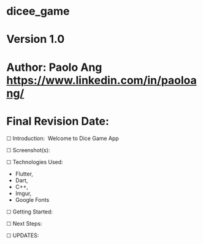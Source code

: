 # dicee_game
# Version 1.0
# Author: Paolo Ang <https://www.linkedin.com/in/paoloang/>
# Final Revision Date: 




☐ Introduction: 
Welcome to Dice Game App


☐ Screenshot(s): 


☐ Technologies Used: 
- Flutter,
- Dart,
- C++,
- Imgur, 
- Google Fonts

☐ Getting Started: 



☐ Next Steps:




☐ UPDATES:

